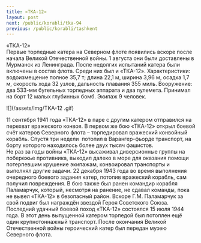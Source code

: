 ```yaml
---
title: «ТКА-12»
layout: post
next: /public/korabli/tka-94
previous: /public/korabli/tashkent
---
```


«ТКА-12»  
Первые торпедные катера на Северном флоте появились вскоре после начала Великой Отечественной войны. 1 августа они были доставлены в Мурманск из Ленинграда. После недолгих испытаний катера были включены в состав флота. Среди них был и «ТКА-12». Характеристики: водоизмещение полное 35,7 т; длина 22,1 м, ширина 3,96 м, осадка 1,7 м, скорость хода 32 узлов, дальность плавания 355 миль. Вооружение: два 533-мм бугельных торпедных аппарата и два пулемета. Принимал на борт 12 малых глубинных бомб. Экипаж 9 человек.  
  
![](/assets/img/TKA-12 .gif)  
  
11 сентября 1941 года «ТКА-12» в паре с другим катером отправился на перехват вражеского конвоя. В первом же бою «ТКА-12» открыл боевой счёт катеров Северного флота – торпедировал вражеский конвойный корабль. Спустя три недели  потопил в Варангер-фьорде транспорт, на борту которого находилось более двух тысяч фашистов.   
Не раз за годы войны «ТКА-12» высаживал диверсионные группы на побережье противника, выходил далеко в море для оказания помощи потерпевшим крушение экипажам, конвоировал транспорты и выполнял другие задачи. 22 декабря 1943 года во время выполнения очередного боевого задания катер, потопив вражеский корабль, сам получил повреждения. В бою также был ранен командир корабля Паламарчук, который, несмотря на ранение, не сдавал команды, пока не вывел «ТКА-12» в безопасный район. Вскоре Г.М. Паламарчук за свой подвиг был награждён звездой Героя Советского Союза.   
Последний удачный боевой поход «ТКА-12» состоялся 15 июля 1944 года. В этот день выпущенной катером торпедой был потоплен ещё один крупнотоннажный транспорт. После окончания Великой Отечественной войны героический катер был передан музею Северного флота.   
 